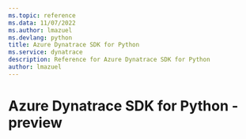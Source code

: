 ```yaml
---
ms.topic: reference
ms.data: 11/07/2022
ms.author: lmazuel
ms.devlang: python
title: Azure Dynatrace SDK for Python
ms.service: dynatrace
description: Reference for Azure Dynatrace SDK for Python
author: lmazuel
---
```

# Azure Dynatrace SDK for Python - preview